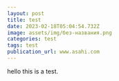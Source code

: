 ```yaml
---
layout: post
title: test
date: 2023-02-18T05:04:54.732Z
image: assets/img/без-названия.png
categories: test
tags: test
publication_url: www.asahi.com
---
```

hello this is a test.